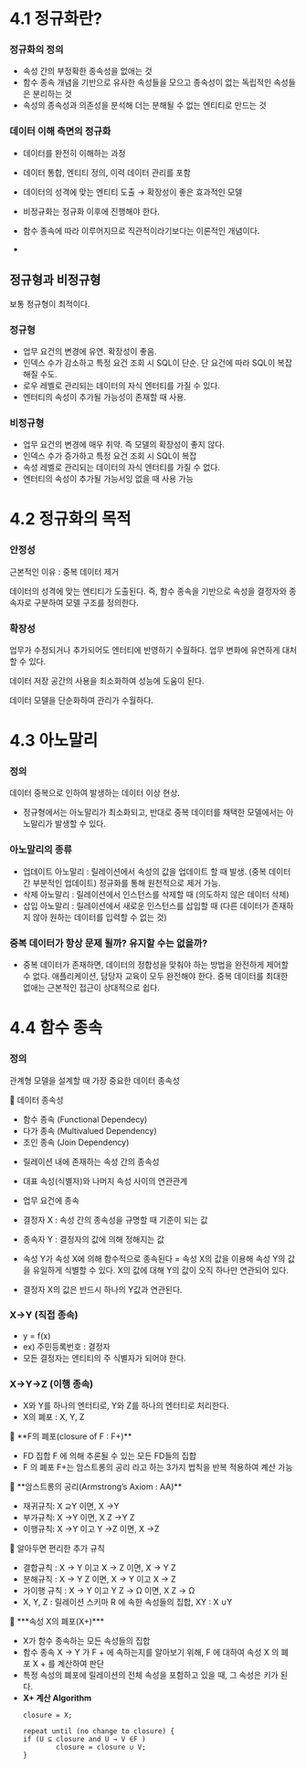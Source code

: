 # 4.1 정규화란?

### 정규화의 정의

- 속성 간의 부정확한 종속성을 없애는 것
- 함수 종속 개념을 기반으로 유사한 속성들을 모으고 종속성이 없는 독립적인 속성들은 분리하는 것
- 속성의 종속성과 의존성을 분석해 더는 분해될 수 없는 엔티티로 만드는 것

### 데이터 이해 측면의 정규화

- 데이터를 완전히 이해하는 과정
- 데이터 통합, 엔티티 정의, 이력 데이터 관리를 포함
- 데이터의 성격에 맞는 엔티티 도출 → 확장성이 좋은 효과적인 모델
- 비정규화는 정규화 이후에 진행해야 한다.

- 함수 종속에 따라 이루어지므로 직관적이라기보다는 이론적인 개념이다.
-

## 정규형과 비정규형

보통 정규형이 최적이다.

### 정규형

- 업무 요건의 변경에 유연. 확장성이 좋음.
- 인덱스 수가 감소하고 특정 요건 조회 시 SQL이 단순. 단 요건에 따라 SQL이 복잡해질 수도.
- 로우 레벨로 관리되는 데이터의 자식 엔터티를 가질 수 있다.
- 엔터티의 속성이 추가될 가능성이 존재할 때 사용.

### 비정규형

- 업무 요건의 변경에 매우 취약. 즉 모델의 확장성이 좋지 않다.
- 인덱스 수가 증가하고 특정 요건 조회 시 SQL이 복잡
- 속성 레벨로 관리되는 데이터의 자식 엔터티를 가질 수 없다.
- 엔터티의 속성이 추가될 가능서잉 없을 때 사용 가능

# 4.2 정규화의 목적

### 안정성

근본적인 이유 : 중복 데이터 제거

데이터의 성격에 맞는 엔티티가 도출된다. 즉, 함수 종속을 기반으로 속성을 결정자와 종속자로 구분하여 모델 구조를 정의한다.

### 확장성

업무가 수정되거나 추가되어도 엔터티에 반영하기 수월하다. 업무 변화에 유연하게 대처할 수 있다.

데이터 저장 공간의 사용을 최소화하여 성능에 도움이 된다.

데이터 모델을 단순화하여 관리가 수월하다.

# 4.3 아노말리

### 정의

데이터 중복으로 인하여 발생하는 데이터 이상 현상.

- 정규형에서는 아노말리가 최소화되고, 반대로 중복 데이터를 채택한 모델에서는 아노말리가 발생할 수 있다.

### 아노말리의 종류

- 업데이트 아노말리 : 릴레이션에서 속성의 값을 업데이트 할 때 발생. (중복 데이터 간 부분적인 업데이트) 정규화를 통해 원천적으로 제거 가능.
- 삭제 아노말리 : 릴레이션에서 인스턴스를 삭제할 때 (의도하지 않은 데이터 삭제)
- 삽입 아노말리 : 릴레이션에서 새로운 인스턴스를 삽입할 때 (다른 데이터가 존재하지 않아 원하는 데이터를 입력할 수 없는 것)

### 중복 데이터가 항상 문제 될까? 유지할 수는 없을까?

- 중복 데이터가 존재하면, 데이터의 정합성을 맞춰야 하는 방법을 완전하게 제어할 수 없다. 애플리케이션, 담당자 교육이 모두 완전해야 한다. 중복 데이터를 최대한 없애는 근본적인 접근이 상대적으로 쉽다.

# 4.4 함수 종속

### 정의

관계형 모델을 설계할 때 가장 중요한 데이터 종속성

<aside>
📑 데이터 종속성

- 함수 종속 (Functional Dependecy)
- 다가 종속 (Multivalued Dependency)
- 조인 종속 (Join Dependency)
</aside>

- 릴레이션 내에 존재하는 속성 간의 종속성
- 대표 속성(식별자)와 나머지 속성 사이의 연관관계
- 업무 요건에 종속

- 결정자 X : 속성 간의 종속성을 규명할 때 기준이 되는 값
- 종속자 Y : 결정자의 값에 의해 정해지는 값
- 속성 Y가 속성 X에 의해 함수적으로 종속된다 = 속성 X의 값을 이용해 속성 Y의 값을 유일하게 식별할 수 있다. X의 값에 대해 Y의 값이 오직 하나만 연관되어 있다.
- 결정자 X의 값은 반드시 하나의 Y값과 연관된다.

### X→Y (직접 종속)

- y = f(x)
- ex) 주민등록번호 : 결정자
- 모든 결정자는 엔티티의 주 식별자가 되어야 한다.

### X→Y→Z (이행 종속)

- X와 Y를 하나의 엔터티로, Y와 Z를 하나의 엔터티로 처리한다.
- X의 폐포 : X, Y, Z

<aside>
📑 **F의 폐포(closure of F : F+)**

- FD 집합 F 에 의해 추론될 수 있는 모든 FD들의 집합
- F 의 폐포 F+는 암스트롱의 공리 라고 하는 3가지 법칙을 반복 적용하여 계산 가능
</aside>

<aside>
📑 **암스트롱의 공리(Armstrong’s Axiom : AA)**

- 재귀규칙: X ⊇Y 이면, X →Y
- 부가규칙: X →Y 이면, X Z →Y Z
- 이행규칙: X →Y 이고 Y →Z 이면, X →Z
</aside>

<aside>
📑 알아두면 편리한 추가 규칙

- 결합규칙 : X → Y 이고 X → Z 이면, X → Y Z
- 분해규칙 : X → Y Z 이면, X → Y 이고 X → Z
- 가이행 규칙 : X → Y 이고 Y Z → Ω 이면, X Z → Ω
- X, Y, Z : 릴레이션 스키마 R 에 속한 속성들의 집합, XY : X ∪Y
</aside>

<aside>
📑 ***속성 X의 폐포(X+)***

- X가 함수 종속하는 모든 속성들의 집합
- 함수 종속 X → Y 가 F + 에 속하는지를 알아보기 위해, F 에 대하여 속성 X 의 폐포 X + 를 계산하여 판단
- 특정 속성의 폐포에 릴레이션의 전체 속성을 포함하고 있을 때, 그 속성은 키가 된다.
- **X+ 계산 Algorithm**
  ```
  closure = X;

  repeat until (no change to closure) {
  if (U ⊆ closure and U → V ∈F )
          closure = closure ∪ V;
  }
  ```

</aside>
